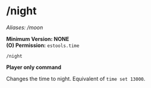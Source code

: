 # /night
*Aliases: /moon*  

**Minimum Version: NONE**  
**(O) Permission:** `estools.time`  
```
/night
```
**Player only command**  

Changes the time to night. Equivalent of `time set 13000`.
